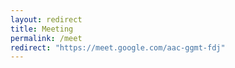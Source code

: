 ```yaml
---
layout: redirect
title: Meeting
permalink: /meet
redirect: "https://meet.google.com/aac-ggmt-fdj"
---
```

